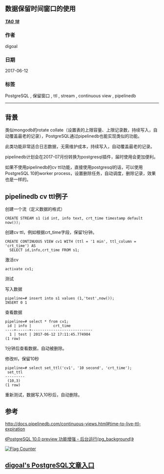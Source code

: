 ## 数据保留时间窗口的使用  
##### [TAG 18](../class/18.md)
      
### 作者      
digoal      
      
### 日期      
2017-06-12      
      
### 标签      
PostgreSQL , 保留窗口 , ttl , stream , continuous view , pipelinedb  
      
----      
      
## 背景      
类似mongodb的rotate collate（设置表的上限容量、上限记录数，持续写入，自动覆盖最老的记录），PostgreSQL通过pipelinedb也能实现类似的功能。  
  
此类功能非常适合日志数据，无需维护成本，持续写入，自动覆盖最老的记录。  
  
pipelinedb计划会在2017-07月份转换为postgresql插件，届时使用会更加便利。  
  
如果不使用pipelinedb的cv ttl功能，直接使用postgresql的话，可以使用PostgreSQL 10的worker process，设置删除任务，自动调度，删除记录，效果也是一样的。  
  
## pipelinedb cv ttl例子  
创建一个流（定义数据的格式）  
  
```  
CREATE STREAM s1 (id int, info text, crt_time timestamp default now());  
```  
  
创建cv ttl，例如根据crt_time字段，保留1分钟。  
  
```  
CREATE CONTINUOUS VIEW cv1 WITH (ttl = '1 min', ttl_column = 'crt_time') AS  
  SELECT id,info,crt_time FROM s1;  
```  
  
激活cv  
  
```  
activate cv1;  
```  
  
测试  
  
写入数据  
  
```  
pipeline=# insert into s1 values (1,'test',now());  
INSERT 0 1  
```  
  
查看数据  
  
```  
pipeline=# select * from cv1;  
 id | info |          crt_time            
----+------+----------------------------  
  1 | test | 2017-06-12 17:11:45.774904  
(1 row)  
```  
  
1分钟后查看数据，自动被删除。  
  
修改ttl，保留10秒  
  
```  
pipeline=# select set_ttl('cv1', '10 second', 'crt_time');  
 set_ttl   
---------  
 (10,3)  
(1 row)  
```  
  
重新测试，数据写入10秒后，自动删除。  
  
## 参考
http://docs.pipelinedb.com/continuous-views.html#time-to-live-ttl-expiration  
  
[《PostgreSQL 10.0 preview 功能增强 - 后台运行(pg_background)》](../201703/20170316_01.md)   
  
  
<a rel="nofollow" href="http://info.flagcounter.com/h9V1"  ><img src="http://s03.flagcounter.com/count/h9V1/bg_FFFFFF/txt_000000/border_CCCCCC/columns_2/maxflags_12/viewers_0/labels_0/pageviews_0/flags_0/"  alt="Flag Counter"  border="0"  ></a>  
  
  
  
  
## [digoal's PostgreSQL文章入口](https://github.com/digoal/blog/blob/master/README.md "22709685feb7cab07d30f30387f0a9ae")
  
